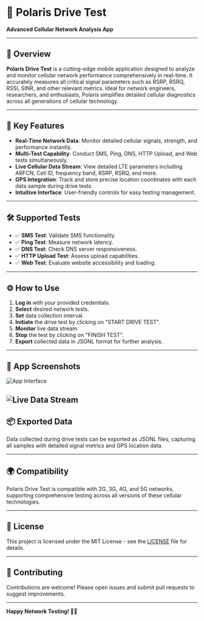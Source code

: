 # 🚀 Polaris Drive Test

**Advanced Cellular Network Analysis App**

---

## 🌟 Overview

**Polaris Drive Test** is a cutting-edge mobile application designed to analyze and monitor cellular network performance comprehensively in real-time. It accurately measures all critical signal parameters such as RSRP, RSRQ, RSSI, SINR, and other relevant metrics. Ideal for network engineers, researchers, and enthusiasts, Polaris simplifies detailed cellular diagnostics across all generations of cellular technology.

---

## 🔑 Key Features

* **Real-Time Network Data**: Monitor detailed cellular signals, strength, and performance instantly.
* **Multi-Test Capability**: Conduct SMS, Ping, DNS, HTTP Upload, and Web tests simultaneously.
* **Live Cellular Data Stream**: View detailed LTE parameters including ARFCN, Cell ID, frequency band, RSRP, RSRQ, and more.
* **GPS Integration**: Track and store precise location coordinates with each data sample during drive tests.
* **Intuitive Interface**: User-friendly controls for easy testing management.

---

## 🛠️ Supported Tests

* ✅ **SMS Test**: Validate SMS functionality.
* ✅ **Ping Test**: Measure network latency.
* ✅ **DNS Test**: Check DNS server responsiveness.
* ✅ **HTTP Upload Test**: Assess upload capabilities.
* ✅ **Web Test**: Evaluate website accessibility and loading.

---

## ⚙️ How to Use

1. **Log in** with your provided credentials.
2. **Select** desired network tests.
3. **Set** data collection interval.
4. **Initiate** the drive test by clicking on "START DRIVE TEST".
5. **Monitor** live data stream.
6. **Stop** the test by clicking on "FINISH TEST".
7. **Export** collected data in JSONL format for further analysis.

---

## 📱 App Screenshots
![App Interface](https://github.com/user-attachments/assets/63739191-e1d7-4b47-be93-720a5d57665d)

![Live Data Stream](https://github.com/user-attachments/assets/04680ddb-5579-43e9-99e2-f1ca1d7dd230)
---

## 📦 Exported Data

Data collected during drive tests can be exported as JSONL files, capturing all samples with detailed signal metrics and GPS location data.

---

## 🌍 Compatibility

Polaris Drive Test is compatible with 2G, 3G, 4G, and 5G networks, supporting comprehensive testing across all versions of these cellular technologies.

---

## 📜 License

This project is licensed under the MIT License - see the [LICENSE](LICENSE) file for details.

---

## 🤝 Contributing

Contributions are welcome! Please open issues and submit pull requests to suggest improvements.

---

**Happy Network Testing! 🎉📡**
